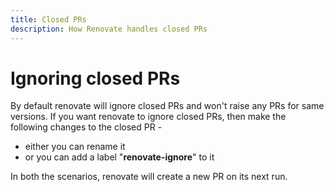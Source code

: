 ```yaml
---
title: Closed PRs
description: How Renovate handles closed PRs
---
```


# Ignoring closed PRs

By default renovate will ignore closed PRs and won't raise any PRs for same versions.
If you want renovate to ignore closed PRs, then make the following changes to the closed PR -

- either you can rename it
- or you can add a label "**renovate-ignore**" to it

In both the scenarios, renovate will create a new PR on its next run.
